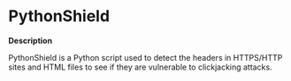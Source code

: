 <h1>PythonShield</h1>
<p><b>Description</b></p>
<p>PythonShield is a Python script used to detect the headers in HTTPS/HTTP sites and HTML files to see if they are vulnerable to clickjacking attacks.</p>
